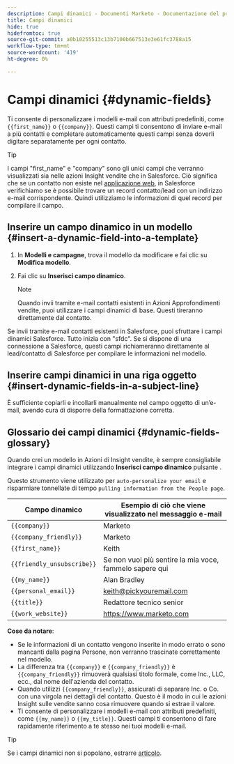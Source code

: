 ```yaml
---
description: Campi dinamici - Documenti Marketo - Documentazione del prodotto
title: Campi dinamici
hide: true
hidefromtoc: true
source-git-commit: a0b10255513c13b7100b667513e3e61fc3788a15
workflow-type: tm+mt
source-wordcount: '419'
ht-degree: 0%

---
```


# Campi dinamici {#dynamic-fields}

Ti consente di personalizzare i modelli e-mail con attributi predefiniti, come `{{first_name}}` o `{{company}}`. Questi campi ti consentono di inviare e-mail a più contatti e completare automaticamente questi campi senza doverli digitare separatamente per ogni contatto.

>[!TIP]
>
>I campi &quot;first_name&quot; e &quot;company&quot; sono gli unici campi che verranno visualizzati sia nelle azioni Insight vendite che in Salesforce. Ciò significa che se un contatto non esiste nel [applicazione web](https://toutapp.com/login), in Salesforce verifichiamo se è possibile trovare un record contatto/lead con un indirizzo e-mail corrispondente. Quindi utilizziamo le informazioni di quel record per compilare il campo.

## Inserire un campo dinamico in un modello {#insert-a-dynamic-field-into-a-template}

1. In **Modelli e campagne**, trova il modello da modificare e fai clic su **Modifica modello**.

1. Fai clic su **Inserisci campo dinamico**.

   >[!NOTE]
   >
   >Quando invii tramite e-mail contatti esistenti in Azioni Approfondimenti vendite, puoi utilizzare i campi dinamici di base. Questi tireranno direttamente dal contatto.

Se invii tramite e-mail contatti esistenti in Salesforce, puoi sfruttare i campi dinamici Salesforce. Tutto inizia con &quot;sfdc&quot;. Se si dispone di una connessione a Salesforce, questi campi richiameranno direttamente al lead/contatto di Salesforce per compilare le informazioni nel modello.

## Inserire campi dinamici in una riga oggetto {#insert-dynamic-fields-in-a-subject-line}

È sufficiente copiarli e incollarli manualmente nel campo oggetto di un’e-mail, avendo cura di disporre della formattazione corretta.

## Glossario dei campi dinamici {#dynamic-fields-glossary}

Quando crei un modello in Azioni di Insight vendite, è sempre consigliabile integrare i campi dinamici utilizzando **Inserisci campo dinamico** pulsante .

Questo strumento viene utilizzato per `auto-personalize your email` e risparmiare tonnellate di tempo `pulling information from the People page`.

| Campo dinamico | Esempio di ciò che viene visualizzato nel messaggio e-mail |
|---|---|
| `{{company}}` | Marketo |
| `{{company_friendly}}` | Marketo |
| `{{first_name}}` | Keith |
| `{{friendly_unsubscribe}}` | Se non vuoi più sentire la mia voce, fammelo sapere qui |
| `{{my_name}}` | Alan Bradley |
| `{{personal_email}}` | keith@pickyouremail.com |
| `{{title}}` | Redattore tecnico senior |
| `{{work_website}}` | https://www.marketo.com |

**Cose da notare**:

* Se le informazioni di un contatto vengono inserite in modo errato o sono mancanti dalla pagina Persone, non verranno trascinate correttamente nel modello.
* La differenza tra `{{company}}` e `{{company_friendly}}` è `{{company_friendly}}` rimuoverà qualsiasi titolo formale, come Inc., LLC, ecc., dal nome dell&#39;azienda del contatto.
* Quando utilizzi `{{company_friendly}}`, assicurati di separare Inc. o Co. con una virgola nei dettagli del contatto. Questo è il modo in cui le azioni Insight sulle vendite sanno cosa rimuovere quando si estrae il valore.
* Ti consente di personalizzare i modelli e-mail con attributi predefiniti, come `{{my_name}}` o `{{my_title}}`. Questi campi ti consentono di fare rapidamente riferimento a te stesso nei tuoi modelli e-mail.

>[!TIP]
>
>Se i campi dinamici non si popolano, estrarre [articolo](/help/marketo/product-docs/marketo-sales-insight/actions/faq/why-arent-my-dynamic-fields-filling-out.md).

